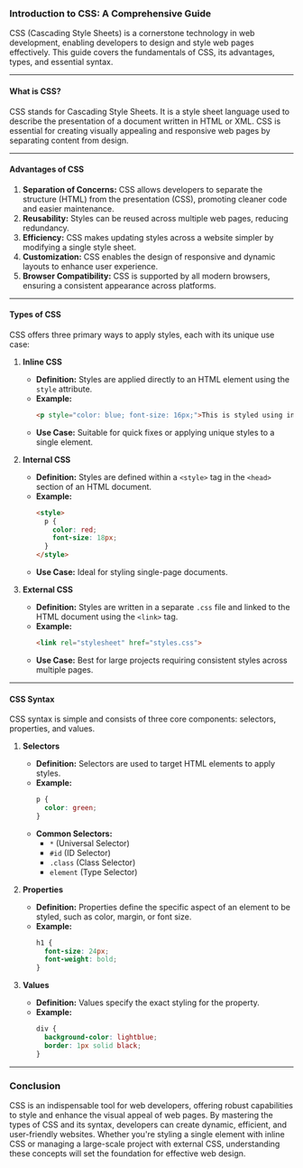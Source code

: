 ### Introduction to CSS: A Comprehensive Guide

CSS (Cascading Style Sheets) is a cornerstone technology in web development, enabling developers to design and style web pages effectively. This guide covers the fundamentals of CSS, its advantages, types, and essential syntax.

---

#### **What is CSS?**
CSS stands for Cascading Style Sheets. It is a style sheet language used to describe the presentation of a document written in HTML or XML. CSS is essential for creating visually appealing and responsive web pages by separating content from design.

---

#### **Advantages of CSS**
1. **Separation of Concerns:** CSS allows developers to separate the structure (HTML) from the presentation (CSS), promoting cleaner code and easier maintenance.
2. **Reusability:** Styles can be reused across multiple web pages, reducing redundancy.
3. **Efficiency:** CSS makes updating styles across a website simpler by modifying a single style sheet.
4. **Customization:** CSS enables the design of responsive and dynamic layouts to enhance user experience.
5. **Browser Compatibility:** CSS is supported by all modern browsers, ensuring a consistent appearance across platforms.

---

#### **Types of CSS**
CSS offers three primary ways to apply styles, each with its unique use case:

1. **Inline CSS**
   - **Definition:** Styles are applied directly to an HTML element using the `style` attribute.
   - **Example:**
     ```html
     <p style="color: blue; font-size: 16px;">This is styled using inline CSS.</p>
     ```
   - **Use Case:** Suitable for quick fixes or applying unique styles to a single element.

2. **Internal CSS**
   - **Definition:** Styles are defined within a `<style>` tag in the `<head>` section of an HTML document.
   - **Example:**
     ```html
     <style>
       p {
         color: red;
         font-size: 18px;
       }
     </style>
     ```
   - **Use Case:** Ideal for styling single-page documents.

3. **External CSS**
   - **Definition:** Styles are written in a separate `.css` file and linked to the HTML document using the `<link>` tag.
   - **Example:**
     ```html
     <link rel="stylesheet" href="styles.css">
     ```
   - **Use Case:** Best for large projects requiring consistent styles across multiple pages.

---

#### **CSS Syntax**
CSS syntax is simple and consists of three core components: selectors, properties, and values.

1. **Selectors**
   - **Definition:** Selectors are used to target HTML elements to apply styles.
   - **Example:**
     ```css
     p {
       color: green;
     }
     ```
   - **Common Selectors:**
     - `*` (Universal Selector)
     - `#id` (ID Selector)
     - `.class` (Class Selector)
     - `element` (Type Selector)

2. **Properties**
   - **Definition:** Properties define the specific aspect of an element to be styled, such as color, margin, or font size.
   - **Example:**
     ```css
     h1 {
       font-size: 24px;
       font-weight: bold;
     }
     ```

3. **Values**
   - **Definition:** Values specify the exact styling for the property.
   - **Example:**
     ```css
     div {
       background-color: lightblue;
       border: 1px solid black;
     }
     ```

---

### Conclusion
CSS is an indispensable tool for web developers, offering robust capabilities to style and enhance the visual appeal of web pages. By mastering the types of CSS and its syntax, developers can create dynamic, efficient, and user-friendly websites. Whether you're styling a single element with inline CSS or managing a large-scale project with external CSS, understanding these concepts will set the foundation for effective web design.